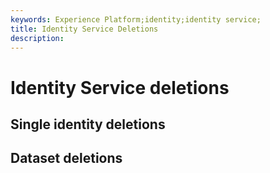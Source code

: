 ```yaml
---
keywords: Experience Platform;identity;identity service;
title: Identity Service Deletions
description: 
---
```

# Identity Service deletions

## Single identity deletions

## Dataset deletions 